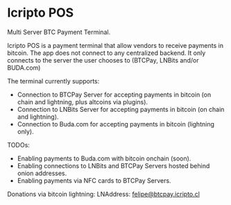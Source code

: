 # Icripto POS
Multi Server BTC Payment Terminal.

Icripto POS is a payment terminal that allow vendors to receive payments in bitcoin.
The app does not connect to any centralized backend. 
It only connects to the server the user chooses to (BTCPay, LNBits and/or BUDA.com)

The terminal currently supports:
- Connection to BTCPay Server for accepting payments in bitcoin (on chain and lightning, plus altcoins via plugins).
- Connection to LNBits Server for accepting payments in bitcoin (on chain and lightning).
- Connection to Buda.com for accepting payments in bitcoin (lightning only).

TODOs:
- Enabling payments to Buda.com with bitcoin onchain (soon).
- Enabling connections to LNBits and BTCPay Servers hosted behind onion addresses.
- Enabling payments via NFC cards to BTCPay Servers.

Donations via bitcoin lightning:
LNAddress: felipe@btcpay.icripto.cl


